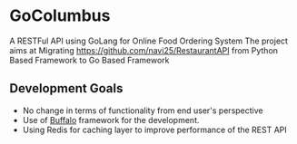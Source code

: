 # GoColumbus
A RESTFul API using GoLang for Online Food Ordering System
The project aims at Migrating https://github.com/navi25/RestaurantAPI from Python Based Framework to Go Based Framework

Development Goals
------------------

- No change in terms of functionality from end user's perspective
- Use of [Buffalo](https://gobuffalo.io/en) framework for the development.
- Using Redis for caching layer to improve performance of the REST API
